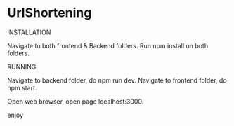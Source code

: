 # UrlShortening

INSTALLATION

Navigate to both frontend & Backend folders. Run npm install on both folders.

RUNNING

Navigate to backend folder, do npm run dev.
Navigate to frontend folder, do npm start.

Open web browser, open page localhost:3000.

enjoy
